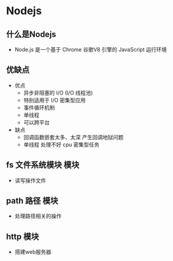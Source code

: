 # Nodejs

## 什么是Nodejs
- Node.js 是一个基于 Chrome 谷歌V8 引擎的 JavaScript 运行环境

## 优缺点
- 优点
  - 异步非阻塞的 I/O  (I/O 线程池)
  - 特别适用于 I/O  密集型应用
  - 事件循环机制
  - 单线程
  - 可以跨平台
- 缺点
  - 回调函数嵌套太多、太深 产生回调地狱问题
  - 单线程 处理不好 cpu 密集型任务

## fs 文件系统模块 模块 
- 读写操作文件


## path 路径 模块 
- 处理路径相关的操作


## http 模块
- 搭建web服务器